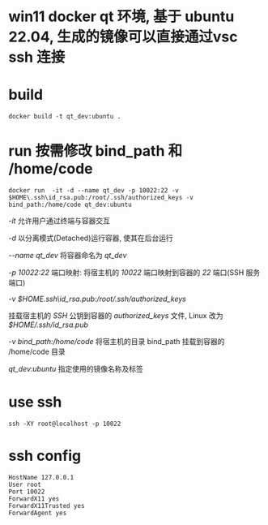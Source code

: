 # win11 docker qt 环境, 基于 ubuntu 22.04, 生成的镜像可以直接通过vsc ssh 连接
# build
```
docker build -t qt_dev:ubuntu .
```

# run 按需修改 bind_path 和 /home/code
```
docker run  -it -d --name qt_dev -p 10022:22 -v $HOME\.ssh\id_rsa.pub:/root/.ssh/authorized_keys -v bind_path:/home/code qt_dev:ubuntu
```
*-it* 允许用户通过终端与容器交互

*-d* 以分离模式(Detached)运行容器, 使其在后台运行

*--name qt_dev* 将容器命名为 *qt_dev*

*-p 10022:22* 端口映射: 将宿主机的 *10022* 端口映射到容器的 *22* 端口(SSH 服务端口)

*-v $HOME\.ssh\id_rsa.pub:/root/.ssh/authorized_keys*

挂载宿主机的 *SSH* 公钥到容器的 *authorized_keys* 文件, Linux 改为 *$HOME/.ssh/id_rsa.pub*

*-v bind_path:/home/code* 将宿主机的目录 bind_path 挂载到容器的 /home/code 目录

*qt_dev:ubuntu* 指定使用的镜像名称及标签

# use ssh
```
ssh -XY root@localhost -p 10022
```

# ssh config
```
HostName 127.0.0.1
User root
Port 10022
ForwardX11 yes
ForwardX11Trusted yes
ForwardAgent yes
```